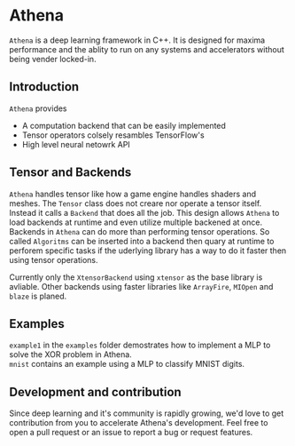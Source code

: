 # Athena

`Athena` is a deep learning framework in C++. It is designed for maxima performance and the ablity to run on any systems and accelerators without being vender locked-in.

## Introduction

`Athena` provides

- A computation backend that can be easily implemented
- Tensor operators colsely resambles TensorFlow's
- High level neural netowrk API

## Tensor and Backends

`Athena` handles tensor like how a game engine handles shaders and meshes. The `Tensor` class does not creare nor operate a tensor itself. Instead it calls a `Backend` that does all the job. This design allows `Athena` to load backends at runtime and even utilize multiple backened at once.<br>
Backends in `Athena` can do more than performing tensor operations. So called `Algoritms` can be inserted into a backend then quary at runtime to perforem specific tasks if the uderlying library has a way to do it faster then using tensor operations.

Currently only the `XtensorBackend` using `xtensor` as the base library is avliable. Other backends using faster libraries like `ArrayFire`, `MIOpen` and `blaze` is planed.

## Examples

`example1` in the `examples` folder demostrates how to implement a MLP to solve the XOR problem in Athena.<br>
`mnist` contains an example using a MLP to classify MNIST digits.

## Development and contribution

Since deep learning and it's community is rapidly growing, we'd love to get contribution from you to accelerate Athena's development. Feel free to open a pull request or an issue to report a bug or request features.
